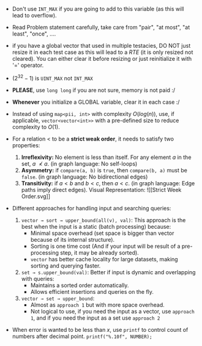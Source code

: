 - Don't use `INT_MAX` if you are going to add to this variable (as this will lead to overflow).

- Read Problem statement carefully, take care from "pair", "at most", "at least", "once", ....

- if you have a global vector that used in multiple testacies, DO NOT just resize it in each test case as this will lead to a $RTE$ (it is only resized not cleared). You can either clear it before resizing or just reinitialize it with '=' operator.

- $(2^{32} - 1)$ is `UINT_MAX` not `INT_MAX`

- **PLEASE**, use `long long` if you are not sure, memory is not paid :/

- **Whenever** you initialize a GLOBAL variable, clear it in each case :/

- Instead of using `map<pii, int>` with complexity $O(log(n))$, use, if applicable, `vector<vector<int>>` with a pre-defined size to reduce complexity to $O(1)$.

- For a relation $<$ to be a **strict weak order**, it needs to satisfy two properties:
    1. **Irreflexivity:** No element is less than itself. For any element $a$ in the set, $a\ \nless a$. (in graph language: No self-loops)
    2. **Asymmetry:** if `compare(a, b)` is `true`, then `compare(b, a)` must be `false`. (in graph language: No bidirectional edges)
    3. **Transitivity:** if $a < b$ and $b < c$, then $a < c$. (in graph language: Edge paths imply direct edges).
    Visual Representation:
    ![[Strict Week Order.svg]]


- Different approaches for handling input and searching queries:
    1. `vector → sort → upper_bound(all(v), val)`: This approach is the best when the input is a static (batch processing) because:
       - Minimal space overhead (set space is bigger than vector because of its internal structure).
       - Sorting is one time cost (And if your input will be result of a pre-processing step, it may be already sorted).
       - `vector` has better cache locality for large datasets, making sorting and querying faster.
    2. `set → s.upper_bound(val)`: Better if input is dynamic and overlapping with queries:
       - Maintains a sorted order automatically.
       - Allows efficient insertions and queries on the fly.
    3. `vector → set → upper_bound`:
       - Almost as `approach 1` but with more space overhead.
       - Not logical to use, if you need the input as a vector, use `approach 1`, and if you need the input as a set use `approach 2`

- When error is wanted to be less than $x$, use `printf` to control count of numbers after decimal point.  `printf("%.10f", NUMBER);`